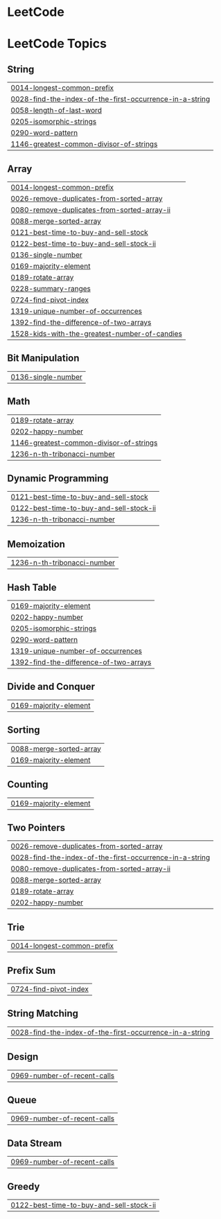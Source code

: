 # LeetCode
<!---LeetCode Topics Start-->
# LeetCode Topics
## String
|  |
| ------- |
| [0014-longest-common-prefix](https://github.com/wackyturtle/LeetCode/tree/master/0014-longest-common-prefix) |
| [0028-find-the-index-of-the-first-occurrence-in-a-string](https://github.com/wackyturtle/LeetCode/tree/master/0028-find-the-index-of-the-first-occurrence-in-a-string) |
| [0058-length-of-last-word](https://github.com/wackyturtle/LeetCode/tree/master/0058-length-of-last-word) |
| [0205-isomorphic-strings](https://github.com/wackyturtle/LeetCode/tree/master/0205-isomorphic-strings) |
| [0290-word-pattern](https://github.com/wackyturtle/LeetCode/tree/master/0290-word-pattern) |
| [1146-greatest-common-divisor-of-strings](https://github.com/wackyturtle/LeetCode/tree/master/1146-greatest-common-divisor-of-strings) |
## Array
|  |
| ------- |
| [0014-longest-common-prefix](https://github.com/wackyturtle/LeetCode/tree/master/0014-longest-common-prefix) |
| [0026-remove-duplicates-from-sorted-array](https://github.com/wackyturtle/LeetCode/tree/master/0026-remove-duplicates-from-sorted-array) |
| [0080-remove-duplicates-from-sorted-array-ii](https://github.com/wackyturtle/LeetCode/tree/master/0080-remove-duplicates-from-sorted-array-ii) |
| [0088-merge-sorted-array](https://github.com/wackyturtle/LeetCode/tree/master/0088-merge-sorted-array) |
| [0121-best-time-to-buy-and-sell-stock](https://github.com/wackyturtle/LeetCode/tree/master/0121-best-time-to-buy-and-sell-stock) |
| [0122-best-time-to-buy-and-sell-stock-ii](https://github.com/wackyturtle/LeetCode/tree/master/0122-best-time-to-buy-and-sell-stock-ii) |
| [0136-single-number](https://github.com/wackyturtle/LeetCode/tree/master/0136-single-number) |
| [0169-majority-element](https://github.com/wackyturtle/LeetCode/tree/master/0169-majority-element) |
| [0189-rotate-array](https://github.com/wackyturtle/LeetCode/tree/master/0189-rotate-array) |
| [0228-summary-ranges](https://github.com/wackyturtle/LeetCode/tree/master/0228-summary-ranges) |
| [0724-find-pivot-index](https://github.com/wackyturtle/LeetCode/tree/master/0724-find-pivot-index) |
| [1319-unique-number-of-occurrences](https://github.com/wackyturtle/LeetCode/tree/master/1319-unique-number-of-occurrences) |
| [1392-find-the-difference-of-two-arrays](https://github.com/wackyturtle/LeetCode/tree/master/1392-find-the-difference-of-two-arrays) |
| [1528-kids-with-the-greatest-number-of-candies](https://github.com/wackyturtle/LeetCode/tree/master/1528-kids-with-the-greatest-number-of-candies) |
## Bit Manipulation
|  |
| ------- |
| [0136-single-number](https://github.com/wackyturtle/LeetCode/tree/master/0136-single-number) |
## Math
|  |
| ------- |
| [0189-rotate-array](https://github.com/wackyturtle/LeetCode/tree/master/0189-rotate-array) |
| [0202-happy-number](https://github.com/wackyturtle/LeetCode/tree/master/0202-happy-number) |
| [1146-greatest-common-divisor-of-strings](https://github.com/wackyturtle/LeetCode/tree/master/1146-greatest-common-divisor-of-strings) |
| [1236-n-th-tribonacci-number](https://github.com/wackyturtle/LeetCode/tree/master/1236-n-th-tribonacci-number) |
## Dynamic Programming
|  |
| ------- |
| [0121-best-time-to-buy-and-sell-stock](https://github.com/wackyturtle/LeetCode/tree/master/0121-best-time-to-buy-and-sell-stock) |
| [0122-best-time-to-buy-and-sell-stock-ii](https://github.com/wackyturtle/LeetCode/tree/master/0122-best-time-to-buy-and-sell-stock-ii) |
| [1236-n-th-tribonacci-number](https://github.com/wackyturtle/LeetCode/tree/master/1236-n-th-tribonacci-number) |
## Memoization
|  |
| ------- |
| [1236-n-th-tribonacci-number](https://github.com/wackyturtle/LeetCode/tree/master/1236-n-th-tribonacci-number) |
## Hash Table
|  |
| ------- |
| [0169-majority-element](https://github.com/wackyturtle/LeetCode/tree/master/0169-majority-element) |
| [0202-happy-number](https://github.com/wackyturtle/LeetCode/tree/master/0202-happy-number) |
| [0205-isomorphic-strings](https://github.com/wackyturtle/LeetCode/tree/master/0205-isomorphic-strings) |
| [0290-word-pattern](https://github.com/wackyturtle/LeetCode/tree/master/0290-word-pattern) |
| [1319-unique-number-of-occurrences](https://github.com/wackyturtle/LeetCode/tree/master/1319-unique-number-of-occurrences) |
| [1392-find-the-difference-of-two-arrays](https://github.com/wackyturtle/LeetCode/tree/master/1392-find-the-difference-of-two-arrays) |
## Divide and Conquer
|  |
| ------- |
| [0169-majority-element](https://github.com/wackyturtle/LeetCode/tree/master/0169-majority-element) |
## Sorting
|  |
| ------- |
| [0088-merge-sorted-array](https://github.com/wackyturtle/LeetCode/tree/master/0088-merge-sorted-array) |
| [0169-majority-element](https://github.com/wackyturtle/LeetCode/tree/master/0169-majority-element) |
## Counting
|  |
| ------- |
| [0169-majority-element](https://github.com/wackyturtle/LeetCode/tree/master/0169-majority-element) |
## Two Pointers
|  |
| ------- |
| [0026-remove-duplicates-from-sorted-array](https://github.com/wackyturtle/LeetCode/tree/master/0026-remove-duplicates-from-sorted-array) |
| [0028-find-the-index-of-the-first-occurrence-in-a-string](https://github.com/wackyturtle/LeetCode/tree/master/0028-find-the-index-of-the-first-occurrence-in-a-string) |
| [0080-remove-duplicates-from-sorted-array-ii](https://github.com/wackyturtle/LeetCode/tree/master/0080-remove-duplicates-from-sorted-array-ii) |
| [0088-merge-sorted-array](https://github.com/wackyturtle/LeetCode/tree/master/0088-merge-sorted-array) |
| [0189-rotate-array](https://github.com/wackyturtle/LeetCode/tree/master/0189-rotate-array) |
| [0202-happy-number](https://github.com/wackyturtle/LeetCode/tree/master/0202-happy-number) |
## Trie
|  |
| ------- |
| [0014-longest-common-prefix](https://github.com/wackyturtle/LeetCode/tree/master/0014-longest-common-prefix) |
## Prefix Sum
|  |
| ------- |
| [0724-find-pivot-index](https://github.com/wackyturtle/LeetCode/tree/master/0724-find-pivot-index) |
## String Matching
|  |
| ------- |
| [0028-find-the-index-of-the-first-occurrence-in-a-string](https://github.com/wackyturtle/LeetCode/tree/master/0028-find-the-index-of-the-first-occurrence-in-a-string) |
## Design
|  |
| ------- |
| [0969-number-of-recent-calls](https://github.com/wackyturtle/LeetCode/tree/master/0969-number-of-recent-calls) |
## Queue
|  |
| ------- |
| [0969-number-of-recent-calls](https://github.com/wackyturtle/LeetCode/tree/master/0969-number-of-recent-calls) |
## Data Stream
|  |
| ------- |
| [0969-number-of-recent-calls](https://github.com/wackyturtle/LeetCode/tree/master/0969-number-of-recent-calls) |
## Greedy
|  |
| ------- |
| [0122-best-time-to-buy-and-sell-stock-ii](https://github.com/wackyturtle/LeetCode/tree/master/0122-best-time-to-buy-and-sell-stock-ii) |
<!---LeetCode Topics End-->